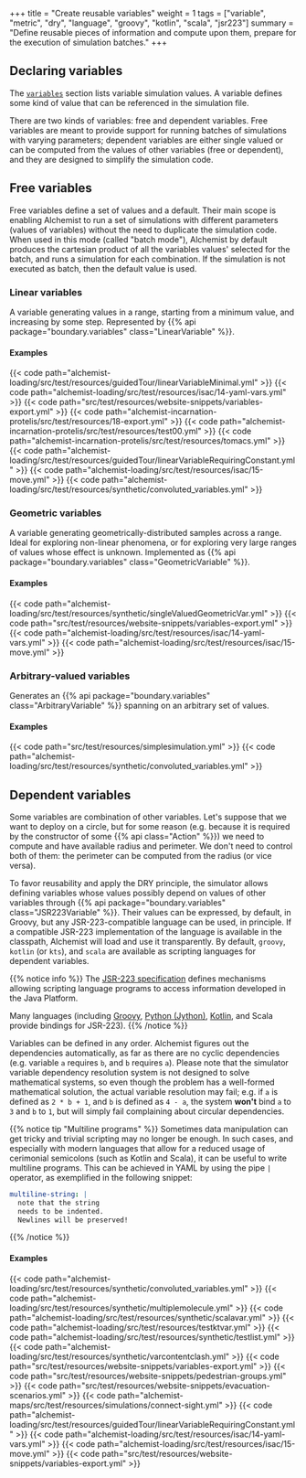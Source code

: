 +++
title = "Create reusable variables"
weight = 1
tags = ["variable", "metric", "dry", "language", "groovy", "kotlin", "scala", "jsr223"]
summary = "Define reusable pieces of information and compute upon them, prepare for the execution of simulation batches."
+++

## Declaring variables

The [`variables`](/reference/yaml/#variables) section lists variable simulation values.
A variable defines some kind of value that can be referenced in the simulation file.

There are two kinds of variables: free and dependent variables.
Free variables are meant to provide support for running batches of simulations with varying parameters;
dependent variables are either single valued or can be computed from the values of other variables
(free or dependent), and they are designed to simplify the simulation code.

## Free variables

Free variables define a set of values and a default.
Their main scope is enabling Alchemist to run a set of simulations with different parameters (values of variables)
without the need to duplicate the simulation code.
When used in this mode (called "batch mode"),
Alchemist by default produces the cartesian product of all the variables values' selected for the batch,
and runs a simulation for each combination.
If the simulation is not executed as batch, then the default value is used.

### Linear variables

A variable generating values in a range, starting from a minimum value, and increasing by some step.
Represented by {{% api package="boundary.variables" class="LinearVariable" %}}.

#### Examples

{{< code path="alchemist-loading/src/test/resources/guidedTour/linearVariableMinimal.yml" >}}
{{< code path="alchemist-loading/src/test/resources/isac/14-yaml-vars.yml" >}}
{{< code path="src/test/resources/website-snippets/variables-export.yml" >}}
{{< code path="alchemist-incarnation-protelis/src/test/resources/18-export.yml" >}}
{{< code path="alchemist-incarnation-protelis/src/test/resources/test00.yml" >}}
{{< code path="alchemist-incarnation-protelis/src/test/resources/tomacs.yml" >}}
{{< code path="alchemist-loading/src/test/resources/guidedTour/linearVariableRequiringConstant.yml" >}}
{{< code path="alchemist-loading/src/test/resources/isac/15-move.yml" >}}
{{< code path="alchemist-loading/src/test/resources/synthetic/convoluted_variables.yml" >}}

### Geometric variables

A variable generating geometrically-distributed samples across a range.
Ideal for exploring non-linear phenomena, or for exploring very large ranges of values whose effect is unknown.
Implemented as {{% api package="boundary.variables" class="GeometricVariable" %}}.

#### Examples

{{< code path="alchemist-loading/src/test/resources/synthetic/singleValuedGeometricVar.yml" >}}
{{< code path="src/test/resources/website-snippets/variables-export.yml" >}}
{{< code path="alchemist-loading/src/test/resources/isac/14-yaml-vars.yml" >}}
{{< code path="alchemist-loading/src/test/resources/isac/15-move.yml" >}}

### Arbitrary-valued variables

Generates an {{% api package="boundary.variables" class="ArbitraryVariable" %}} spanning on an arbitrary set of values.

#### Examples

{{< code path="src/test/resources/simplesimulation.yml" >}}
{{< code path="alchemist-loading/src/test/resources/synthetic/convoluted_variables.yml" >}}

## Dependent variables

Some variables are combination of other variables.
Let's suppose that we want to deploy on a circle,
but for some reason
(e.g. because it is required by the constructor of some {{% api class="Action" %}})
we need to compute and have available radius and perimeter.
We don't need to control both of them: the perimeter can be computed from the radius
(or vice versa).

To favor reusability and
apply the DRY principle, the simulator allows defining variables whose values
possibly depend on values of other variables through {{% api package="boundary.variables" class="JSR223Variable" %}}.
Their values can be expressed, by default, in Groovy, but any JSR-223-compatible language can be used, in principle.
If a compatible JSR-223 implementation of the language is available in the classpath,
Alchemist will load and use it transparently.
By default, `groovy`, `kotlin` (or `kts`), and `scala` are available as scripting languages for dependent variables.

{{% notice info %}}
The [JSR-223 specification](https://jcp.org/en/jsr/detail?id=223) defines mechanisms
allowing scripting language programs to access information developed in the Java Platform.

Many languages (including [Groovy](https://groovy-lang.org/integrating.html#jsr223),
[Python (Jython)](https://wiki.python.org/jython/UserGuide#using-jsr-223),
[Kotlin](https://github.com/Kotlin/kotlin-script-examples/blob/master/jvm/jsr223/jsr223.md),
and Scala provide bindings for JSR-223).
{{% /notice %}}

Variables can be defined in any order.
Alchemist figures out the dependencies automatically, as far as there are no cyclic dependencies (e.g. variable `a` requires `b`, and `b` requires `a`).
Please note that the simulator variable dependency resolution system is not designed to solve mathematical systems,
so even though the problem has a well-formed mathematical solution, the actual variable resolution may fail;
e.g. if `a` is defined as `2 * b + 1`, and `b` is defined as `4 - a`, the system **won't** bind `a` to `3` and `b` to `1`,
but will simply fail complaining about circular dependencies.

{{% notice tip "Multiline programs" %}}
Sometimes data manipulation can get tricky and trivial scripting may no longer be enough.
In such cases, and especially with modern languages that allow for a reduced usage of cerimonial semicolons
(such as Kotlin and Scala), it can be useful to write multiline programs.
This can be achieved in YAML by using the pipe `|` operator, as exemplified in the following snippet:
```yaml
multiline-string: |
  note that the string
  needs to be indented.
  Newlines will be preserved!
```
{{% /notice %}}

#### Examples

{{< code path="alchemist-loading/src/test/resources/synthetic/convoluted_variables.yml" >}}
{{< code path="alchemist-loading/src/test/resources/synthetic/multiplemolecule.yml" >}}
{{< code path="alchemist-loading/src/test/resources/synthetic/scalavar.yml" >}}
{{< code path="alchemist-loading/src/test/resources/testktvar.yml" >}}
{{< code path="alchemist-loading/src/test/resources/synthetic/testlist.yml" >}}
{{< code path="alchemist-loading/src/test/resources/synthetic/varcontentclash.yml" >}}
{{< code path="src/test/resources/website-snippets/variables-export.yml" >}}
{{< code path="src/test/resources/website-snippets/pedestrian-groups.yml" >}}
{{< code path="src/test/resources/website-snippets/evacuation-scenarios.yml" >}}
{{< code path="alchemist-maps/src/test/resources/simulations/connect-sight.yml" >}}
{{< code path="alchemist-loading/src/test/resources/guidedTour/linearVariableRequiringConstant.yml" >}}
{{< code path="alchemist-loading/src/test/resources/isac/14-yaml-vars.yml" >}}
{{< code path="alchemist-loading/src/test/resources/isac/15-move.yml" >}}
{{< code path="src/test/resources/website-snippets/variables-export.yml" >}}
